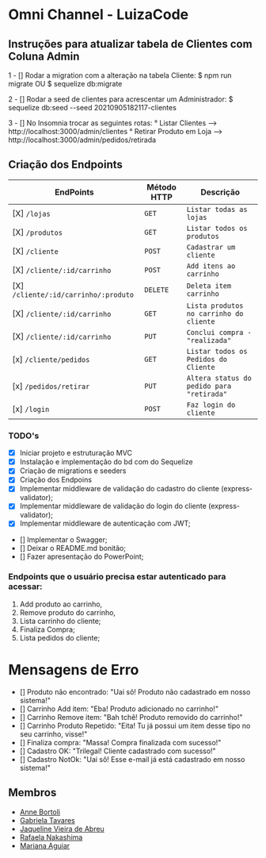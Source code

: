 # Omni Channel - LuizaCode

## Instruções para atualizar tabela de Clientes com Coluna Admin

1 - [] Rodar a migration com a alteração na tabela Cliente:
$ npm run migrate OU $ sequelize db:migrate

2 - [] Rodar a seed de clientes para acrescentar um Administrador:
$ sequelize db:seed --seed 20210905182117-clientes

3 - [] No Insomnia trocar as seguintes rotas:
° Listar Clientes --> http://localhost:3000/admin/clientes
° Retirar Produto em Loja --> http://localhost:3000/admin/pedidos/retirada

## Criação dos Endpoints

| EndPoints                            | Método HTTP | Descrição                                 |
| ------------------------------------ | ----------- | ----------------------------------------- |
| [X] `/lojas`                         | `GET`       | `Listar todas as lojas`                   |
| [X] `/produtos`                      | `GET`       | `Listar todos os produtos`                |
| [X] `/cliente`                       | `POST`      | `Cadastrar um cliente`                    |
| [X] `/cliente/:id/carrinho`          | `POST`      | `Add itens ao carrinho`                   |
| [X] `/cliente/:id/carrinho/:produto` | `DELETE`    | `Deleta item carrinho`                    |
| [X] `/cliente/:id/carrinho`          | `GET`       | `Lista produtos no carrinho do cliente`   |
| [X] `/cliente/:id/carrinho`          | `PUT`       | `Conclui compra - "realizada"`            |
| [x] `/cliente/pedidos`               | `GET`       | `Listar todos os Pedidos do Cliente`      |
| [x] `/pedidos/retirar`               | `PUT`       | `Altera status do pedido para "retirada"` |
| [x] `/login`                         | `POST`      | `Faz login do cliente`                    |

### TODO's

- [x] Iniciar projeto e estruturação MVC
- [x] Instalação e implementação do bd com do Sequelize
- [x] Criação de migrations e seeders
- [x] Criação dos Endpoins
- [x] Implementar middleware de validação do cadastro do cliente (express-validator);
- [x] Implementar middleware de validação do login do cliente (express-validator);
- [x] Implementar middleware de autenticação com JWT;
- [] Implementar o Swagger;
- [] Deixar o README.md bonitão;
- [] Fazer apresentação do PowerPoint;

### Endpoints que o usuário precisa estar autenticado para acessar:

1. Add produto ao carrinho,
2. Remove produto do carrinho,
3. Lista carrinho do cliente;
4. Finaliza Compra;
5. Lista pedidos do cliente;

# Mensagens de Erro

- [] Produto não encontrado: "Uai sô! Produto não cadastrado em nosso sistema!"
- [] Carrinho Add item: "Eba! Produto adicionado no carrinho!"
- [] Carrinho Remove item: "Bah tchê! Produto removido do carrinho!"
- [] Carrinho Produto Repetido: "Eita! Tu já possui um item desse tipo no seu carrinho, visse!"
- [] Finaliza compra: "Massa! Compra finalizada com sucesso!"
- [] Cadastro OK: "Trilegal! Cliente cadastrado com sucesso!"
- [] Cadastro NotOk: "Uai sô! Esse e-mail já está cadastrado em nosso sistema!"

## Membros

- [Anne Bortoli](https://github.com/ANNEBORTOLI)
- [Gabriela Tavares](https://github.com/GabiTavaresV)
- [Jaqueline Vieira de Abreu](https://github.com/jaquelineabreu)
- [Rafaela Nakashima](https://github.com/rafanak)
- [Mariana Aguiar](https://github.com/marianadesouzaaguiar)
